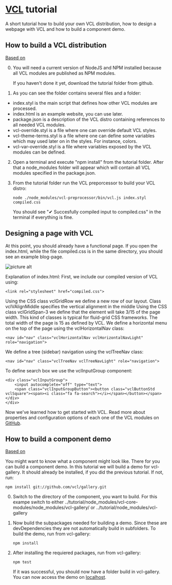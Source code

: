 # [VCL](https://github.com/vcl/doc) tutorial

A short tutorial how to build your own VCL distribution,
how to design a webpage with VCL and how to build a component demo.

## How to build a VCL distribution
[Based on](http://blog.alex-rudenko.com/2014/08/18/getting-started-with-a-new-css-framework-called-visual-component-library-vcl/)

0.  You will need a current version of NodeJS and NPM installed
    because all VCL modules are published as NPM modules.
    
    If you haven't done it yet, download the tutorial folder from github.
    
1. As you can see the folder contains several files and a folder:
  * index.styl is the main script that defines how other VCL modules are processed.
  * index.html is an example website, you can use later.
  * package.json is a description of the VCL distro containing references to all needed VCL modules.
  * vcl-override.styl is a file where one can override default VCL styles.
  * vcl-theme-terms.styl is a file where one can define some variables which may used later on in the styles. For instance, colors.
  * vcl-var-override.styl is a file where variables exposed by the VCL modules can be defined.
    
2.  Open a terminal and execute "npm install" from the tutorial folder.
    After that a node_modules folder will appear which will contain all VCL modules specified in the package.json.
    
3.  From the tutorial folder run the VCL preporcessor to build your VCL distro:
    ```
    node ./node_modules/vcl-preprocessor/bin/vcl.js index.styl compiled.css
    ```
    You should see "✔ Succesfully compiled input to compiled.css" in the terminal if everything is fine.
    
## Designing a page with VCL

At this point, you should already have a functional page. If you open the index.html, while the file compiled.css
is in the same directory, you should see an example blog-page.

![picture alt](http://blog.alex-rudenko.com/images/blog_vcl.png)

Explanation of index.html:
First, we include our compiled version of VCL using:
```
<link rel="stylesheet" href="compiled.css">
```
Using the CSS class vclGridRow we define a new row of our layout. Class vclVAlignMiddle specifies the vertical alignment in the middle
Using the CSS class vclGridSpan-3 we define that the element will take 3/15 of the page width.
This kind of classes is typical for fluid-grid CSS frameworks. The total width of the page is 15 as defined by VCL.
We define a horizontal menu on the top of the page using the vclHorizontalNav class:
```
<nav id="nav" class="vclHorizontalNav vclHorizontalNavLight" role="navigation">
```

We define a tree (sidebar) navigation using the vclTreeNav class:
```
<nav id="nav" class="vclTreeNav vclTreeNavLight" role="navigation">
```

To define search box we use the vclInputGroup component:
```
<div class="vclInputGroup">
    <input autocomplete="off" type="text">
    <span class="vclInputGroupButton"><button class="vclButtonStd vclSquare"><span><i class="fa fa-search"></i></span></button></span></div>
</div>
```
    
Now we've learned how to get started with VCL. Read more about properties and configuration options of each one of the VCL modules on [GitHub](https://github.com/vcl/vcl).


## How to build a component demo
[Based on](http://blog.alex-rudenko.com/2014/09/21/learning-vcl-how-to-build-a-vcl-component-demo/)

You might want to know what a component might look like. There for you can build a component demo.
In this tutorial we will build a demo for vcl-gallery. It should already be installed,
if you did the previous tutorial. If not, run:
```
npm install git://github.com/vcl/gallery.git
```

0.  Switch to the directory of the component, you want to build. For this exampe switch to either
    ../tutorial/node_modules/vcl-core-modules/node_modules/vcl-gallery/
    or
    ../tutorial/node_modules/vcl-gallery
    
1.  Now build the subpackages needed for building a demo. Since these are devDependencies they are not automatically build in subfolders.
    To build the demo, run from vcl-gallery:
    ```
    npm install
    ```
    
2.  After installing the requiered packages, run from vcl-gallery:
    ```
    npm test
    ```
    If it was successful, you should now have a folder build in vcl-gallery.
    You can now access the demo on [localhost](http://localhost:8000/example.html).

